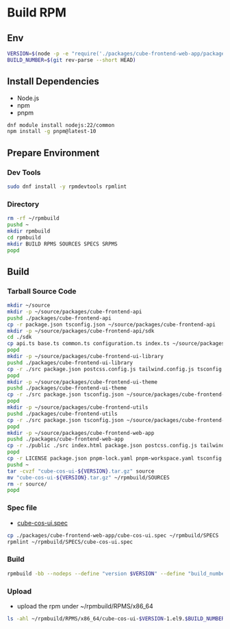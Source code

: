 # Build RPM

## Env

```bash
VERSION=$(node -p -e "require('./packages/cube-frontend-web-app/package.json').version")
BUILD_NUMBER=$(git rev-parse --short HEAD)
```

## Install Dependencies

- Node.js
- npm
- pnpm

```bash
dnf module install nodejs:22/common
npm install -g pnpm@latest-10
```

## Prepare Environment

### Dev Tools

```bash
sudo dnf install -y rpmdevtools rpmlint
```

### Directory

```bash
rm -rf ~/rpmbuild
pushd ~
mkdir rpmbuild
cd rpmbuild
mkdir BUILD RPMS SOURCES SPECS SRPMS
popd
```

## Build

### Tarball Source Code

```bash
mkdir ~/source
mkdir -p ~/source/packages/cube-frontend-api
pushd ./packages/cube-frontend-api
cp -r package.json tsconfig.json ~/source/packages/cube-frontend-api
mkdir -p ~/source/packages/cube-frontend-api/sdk
cd ./sdk
cp api.ts base.ts common.ts configuration.ts index.ts ~/source/packages/cube-frontend-api/sdk
popd
mkdir -p ~/source/packages/cube-frontend-ui-library
pushd ./packages/cube-frontend-ui-library
cp -r ./src package.json postcss.config.js tailwind.config.js tsconfig.json vite.config.ts ~/source/packages/cube-frontend-ui-library
popd
mkdir -p ~/source/packages/cube-frontend-ui-theme
pushd ./packages/cube-frontend-ui-theme
cp -r ./src package.json tsconfig.json ~/source/packages/cube-frontend-ui-theme
popd
mkdir -p ~/source/packages/cube-frontend-utils
pushd ./packages/cube-frontend-utils
cp -r ./src package.json tsconfig.json ~/source/packages/cube-frontend-utils
popd
mkdir -p ~/source/packages/cube-frontend-web-app
pushd ./packages/cube-frontend-web-app
cp -r ./public ./src index.html package.json postcss.config.js tailwind.config.js tsconfig.app.json tsconfig.json tsconfig.node.json vite.config.ts ~/source/packages/cube-frontend-web-app
popd
cp -r LICENSE package.json pnpm-lock.yaml pnpm-workspace.yaml tsconfig.json ~/source
pushd ~
tar -cvzf "cube-cos-ui-${VERSION}.tar.gz" source
mv "cube-cos-ui-${VERSION}.tar.gz" ~/rpmbuild/SOURCES
rm -r source/
popd
```

### Spec file

- [cube-cos-ui.spec](../cube-cos-ui.spec)

```bash
cp ./packages/cube-frontend-web-app/cube-cos-ui.spec ~/rpmbuild/SPECS
rpmlint ~/rpmbuild/SPECS/cube-cos-ui.spec
```

### Build

```bash
rpmbuild -bb --nodeps --define "version $VERSION" --define "build_number $BUILD_NUMBER" ~/rpmbuild/SPECS/cube-cos-ui.spec
```

### Upload

- upload the rpm under ~/rpmbuild/RPMS/x86_64

```bash
ls -ahl ~/rpmbuild/RPMS/x86_64/cube-cos-ui-$VERSION-1.el9.$BUILD_NUMBER.x86_64.rpm
```
